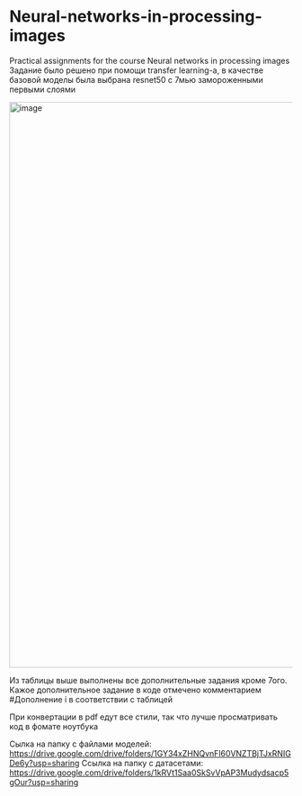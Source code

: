 # Neural-networks-in-processing-images
Practical assignments for the course Neural networks in processing images
Задание было решено при помощи transfer learning-а, в качестве базовой моделы была выбрана resnet50 с 7мью замороженными первыми слоями

<img width="1005" alt="image" src="https://github.com/Tun-0-Tun/Neural-networks-in-processing-images/assets/57602226/d03d1bad-a062-400c-ac7d-7cdbc10a8a55">

Из таблицы выше выполнены все дополнительные задания кроме 7ого. Кажое дополнительное задание в коде отмечено комментарием  #Дополнение i в соответствии с таблицей

При конвертации в pdf едут все стили, так что лучше просматривать код в фомате ноутбука


Сылка на папку с файлами моделей: https://drive.google.com/drive/folders/1GY34xZHNQvnFl60VNZTBjTJxRNIGDe6y?usp=sharing
Ссылка на папку с датасетами: https://drive.google.com/drive/folders/1kRVt1Saa0SkSvVpAP3Mudydsacp5gOur?usp=sharing
